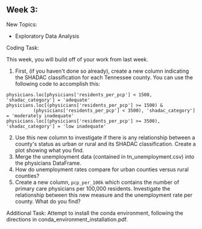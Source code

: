 ## Week 3:

New Topics:

 * Exploratory Data Analysis
  

Coding Task:

This week, you will build off of your work from last week.
1. First, (if you haven't done so already), create a new column indicating the SHADAC classification for each Tennessee county. You can use the following code to accomplish this:
```
physicians.loc[physicians['residents_per_pcp'] < 1500, 'shadac_category'] = 'adequate'
physicians.loc[(physicians['residents_per_pcp'] >= 1500) & 
          (physicians['residents_per_pcp'] < 3500), 'shadac_category'] = 'moderately inadequate'
physicians.loc[(physicians['residents_per_pcp'] >= 3500), 'shadac_category'] = 'low inadequate'
```
2. Use this new column to investigate if there is any relationship between a county's status as urban or rural and its SHADAC classification. Create a plot showing what you find.
3. Merge the unemployment data (contained in tn_unemployment.csv) into the physicians DataFrame.
4. How do unemployment rates compare for urban counties versus rural counties?
5. Create a new column, `pcp_per_100k` which contains the number of primary care physicians per 100,000 residents. Investigate the relationship between this new measure and the unemployment rate per county. What do you find?

Additional Task:
Attempt to install the conda environment, following the directions in conda_environment_installation.pdf.